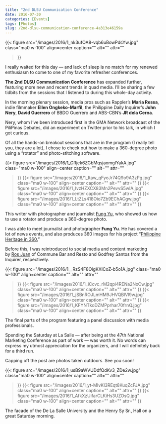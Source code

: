 ```yaml
---
title: "2nd DLSU Communication Conference"
date: 2016-07-30
categories: [Events]
tags: [Photos]
slug: /2nd-dlsu-communication-conference-4a313e46159a
---
```


{{< figure
  src="/images/2016/1_nk3ufOA8-vqb6uBowPdcYw.jpg"
  class="ma0 w-100"
  align=center
  caption=""
  alt=""
  attr=""
>}}

I really waited for this day — and lack of sleep is no match for my renewed enthusiasm to come to one of my favorite refresher conferences.

**The 2nd DLSU Communication Conference** has expanded further, featuring more new and recent trends in quad media. I’ll be sharing a few tidbits from the sessions that I listened to during this whole-day activity.

In the morning plenary session, media pros such as Rappler’s **Maria Ressa**, indie filmmaker **Ellen Ongkeko-Marfil**, the Philippine Daily Inquirer’s **John Nery**, **David Guerrero** of BBDO Guerrero and ABS-CBN’s **JR dela Cerna**. 

Nery, whom I’ve been introduced first in the GMA Network broadcast of the PiliPinas Debates, did an experiment on Twitter prior to his talk, in which I got curious.

Of all the hands-on breakout sessions that are in the program (I really tell you, they are a lot), I chose to check out how to make a 360-degree photo using a “rotator” and photo-stitching software.

{{< figure
  src="/images/2016/1_GRjek6ZGbMqsjaomgIYakA.jpg"
  class="ma0 w-100"
  align=center
  caption=""
  alt=""
  attr=""
>}}
{{< figure
  src="/images/2016/1_Itaw_qFyeJr74Q9o9A3zPg.jpg"
  class="ma0 w-100"
  align=center
  caption=""
  alt=""
  attr=""
>}}
{{< figure
  src="/images/2016/1_IvzHZXCX83Mn2PevvS5wlA.jpg"
  class="ma0 w-100"
  align=center
  caption=""
  alt=""
  attr=""
>}}
{{< figure
  src="/images/2016/1_LtZLs418Oio7Zb9EChACgw.jpg"
  class="ma0 w-100"
  align=center
  caption=""
  alt=""
  attr=""
>}}

This writer with photographer and journalist [Fung Yu](https://www.instagram.com/fung360/), who showed us how to use a rotator and produce a 360-degree photo.

I was able to meet journalist and photographer **Fung Yu**. He has covered a lot of news events, and also produces 360 images for his project “[Philippine Heritage in 360.](http://pamana.ph/)”

Before this, I was reintroduced to social media and content marketing by [Ros Juan](https://www.linkedin.com/in/rosariojuan) of Commune Bar and Resto and Godfrey Santos from the Inquirer, respectively.


{{< figure
  src="/images/2016/1__RzS4F8OigKXICoZ-b5o1A.jpg"
  class="ma0 w-100"
  align=center
  caption=""
  alt=""
  attr=""
>}}
{{< figure
  src="/images/2016/1_iCcvc_rM2qpi4RENa2NxCw.jpg"
  class="ma0 w-100"
  align=center
  caption=""
  alt=""
  attr=""
>}}
{{< figure
  src="/images/2016/1_jSBnROJLmHM9JHVQBlVl9w.jpg"
  class="ma0 w-100"
  align=center
  caption=""
  alt=""
  attr=""
>}}
{{< figure
  src="/images/2016/1_KFYNTkoDZMPprhar70frnQ.jpg"
  class="ma0 w-100"
  align=center
  caption=""
  alt=""
  attr=""
>}}
	
The final parts of the program featuring a panel discussion with media professionals.

Spending the Saturday at La Salle — after being at the 47th National Marketing Conference as part of work — was worth it. No words can express my utmost appreciation for the organizers, and I will definitely back for a third run.

Capping off the post are photos taken outdoors. See you soon!

{{< figure
  src="/images/2016/1_usB9aWVUDdfQdKv3_ZDe2w.jpg"
  class="ma0 w-100"
  align=center
  caption=""
  alt=""
  attr=""
>}}
{{< figure
  src="/images/2016/1_yt-MIvKI3REqt8KuqZcFJA.jpg"
  class="ma0 w-100"
  align=center
  caption=""
  alt=""
  attr=""
>}}
{{< figure
  src="/images/2016/1_AfkXzUifarCLKiHs3UZOsQ.jpg"
  class="ma0 w-100"
  align=center
  caption=""
  alt=""
  attr=""
>}}

The facade of the De La Salle University and the Henry Sy Sr., Hall on a great Saturday morning.

